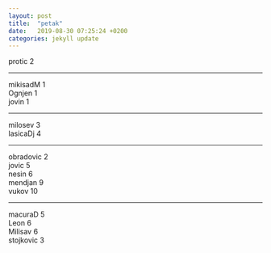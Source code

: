 ```yaml
---
layout: post
title:  "petak"
date:   2019-08-30 07:25:24 +0200
categories: jekyll update
---
```


protic 2  

***

mikisadM 1  
Ognjen 1  
jovin 1  

***

milosev 3  
lasicaDj 4  

***

obradovic 2  
jovic 5  
nesin 6  
mendjan 9  
vukov 10  

***

macuraD 5  
Leon 6  
Milisav 6  
stojkovic 3  